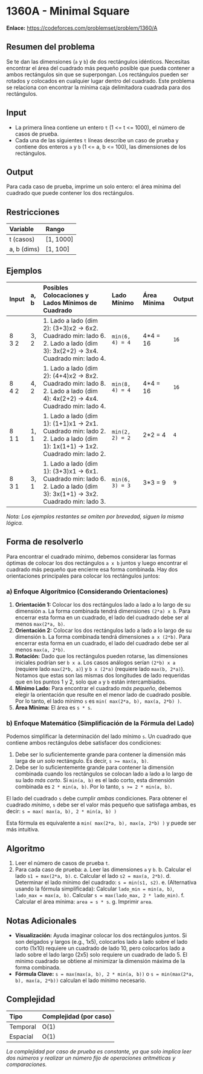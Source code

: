 # 1360A - Minimal Square

**Enlace:** https://codeforces.com/problemset/problem/1360/A

## Resumen del problema
Se te dan las dimensiones (`a` y `b`) de dos rectángulos idénticos. Necesitas encontrar el área del cuadrado más pequeño posible que pueda contener a ambos rectángulos sin que se superpongan. Los rectángulos pueden ser rotados y colocados en cualquier lugar dentro del cuadrado. Este problema se relaciona con encontrar la mínima caja delimitadora cuadrada para dos rectángulos.

## Input
-   La primera línea contiene un entero `t` (1 <= t <= 1000), el número de casos de prueba.
-   Cada una de las siguientes `t` líneas describe un caso de prueba y contiene dos enteros `a` y `b` (1 <= a, b <= 100), las dimensiones de los rectángulos.

## Output
Para cada caso de prueba, imprime un solo entero: el área mínima del cuadrado que puede contener los dos rectángulos.

## Restricciones

| Variable      | Rango       |
| :------------ | :---------- |
| t (casos)     | [1, 1000]   |
| a, b (dims)   | [1, 100]    |

## Ejemplos

| Input   | a, b | Posibles Colocaciones y Lados Mínimos de Cuadrado                                | Lado Mínimo | Área Mínima | Output |
| :------ | :--- | :------------------------------------------------------------------------------- | :---------- | :---------- | :----- |
| 8 <br> 3 2 | 3, 2 | 1. Lado a lado (dim 2): (3+3)x2 -> 6x2. Cuadrado min: lado 6.<br> 2. Lado a lado (dim 3): 3x(2+2) -> 3x4. Cuadrado min: lado 4. | `min(6, 4) = 4` | 4*4 = 16 | `16`   |
| 8 <br> 4 2 | 4, 2 | 1. Lado a lado (dim 2): (4+4)x2 -> 8x2. Cuadrado min: lado 8.<br> 2. Lado a lado (dim 4): 4x(2+2) -> 4x4. Cuadrado min: lado 4. | `min(8, 4) = 4` | 4*4 = 16 | `16`   |
| 8 <br> 1 1 | 1, 1 | 1. Lado a lado (dim 1): (1+1)x1 -> 2x1. Cuadrado min: lado 2.<br> 2. Lado a lado (dim 1): 1x(1+1) -> 1x2. Cuadrado min: lado 2. | `min(2, 2) = 2` | 2*2 = 4  | `4`    |
| 8 <br> 3 1 | 3, 1 | 1. Lado a lado (dim 1): (3+3)x1 -> 6x1. Cuadrado min: lado 6.<br> 2. Lado a lado (dim 3): 3x(1+1) -> 3x2. Cuadrado min: lado 3. | `min(6, 3) = 3` | 3*3 = 9  | `9`    |

*Nota: Los ejemplos restantes se omiten por brevedad, siguen la misma lógica.*

## Forma de resolverlo

Para encontrar el cuadrado mínimo, debemos considerar las formas óptimas de colocar los dos rectángulos `a x b` juntos y luego encontrar el cuadrado más pequeño que encierre esa forma combinada. Hay dos orientaciones principales para colocar los rectángulos juntos:

### a) Enfoque Algorítmico (Considerando Orientaciones)
1.  **Orientación 1:** Colocar los dos rectángulos lado a lado a lo largo de su dimensión `a`. La forma combinada tendrá dimensiones `(2*a) x b`. Para encerrar esta forma en un cuadrado, el lado del cuadrado debe ser al menos `max(2*a, b)`.
2.  **Orientación 2:** Colocar los dos rectángulos lado a lado a lo largo de su dimensión `b`. La forma combinada tendrá dimensiones `a x (2*b)`. Para encerrar esta forma en un cuadrado, el lado del cuadrado debe ser al menos `max(a, 2*b)`.
3.  **Rotación:** Dado que los rectángulos pueden rotarse, las dimensiones iniciales podrían ser `b x a`. Los casos análogos serían `(2*b) x a` (requiere lado `max(2*b, a)`) y `b x (2*a)` (requiere lado `max(b, 2*a)`). Notamos que estas son las mismas dos longitudes de lado requeridas que en los puntos 1 y 2, solo que `a` y `b` están intercambiados.
4.  **Mínimo Lado:** Para encontrar el cuadrado *más pequeño*, debemos elegir la orientación que resulte en el menor lado de cuadrado posible. Por lo tanto, el lado mínimo `s` es `min( max(2*a, b), max(a, 2*b) )`.
5.  **Área Mínima:** El área es `s * s`.

### b) Enfoque Matemático (Simplificación de la Fórmula del Lado)
Podemos simplificar la determinación del lado mínimo `s`. Un cuadrado que contiene ambos rectángulos debe satisfacer dos condiciones:
1.  Debe ser lo suficientemente grande para contener la dimensión más larga de *un solo* rectángulo. Es decir, `s >= max(a, b)`.
2.  Debe ser lo suficientemente grande para contener la dimensión combinada cuando los rectángulos se colocan lado a lado a lo largo de su lado *más corto*. Si `min(a, b)` es el lado corto, esta dimensión combinada es `2 * min(a, b)`. Por lo tanto, `s >= 2 * min(a, b)`.

El lado del cuadrado `s` debe cumplir *ambas* condiciones. Para obtener el cuadrado *mínimo*, `s` debe ser el valor más pequeño que satisfaga ambas, es decir:
`s = max( max(a, b), 2 * min(a, b) )`

Esta fórmula es equivalente a `min( max(2*a, b), max(a, 2*b) )` y puede ser más intuitiva.

## Algoritmo
1.  Leer el número de casos de prueba `t`.
2.  Para cada caso de prueba:
    a.  Leer las dimensiones `a` y `b`.
    b.  Calcular el lado `s1 = max(2*a, b)`.
    c.  Calcular el lado `s2 = max(a, 2*b)`.
    d.  Determinar el lado mínimo del cuadrado: `s = min(s1, s2)`.
    e.  (Alternativa usando la fórmula simplificada): Calcular `lado_min = min(a, b)`, `lado_max = max(a, b)`. Calcular `s = max(lado_max, 2 * lado_min)`.
    f.  Calcular el área mínima: `area = s * s`.
    g.  Imprimir `area`.

## Notas Adicionales
*   **Visualización:** Ayuda imaginar colocar los dos rectángulos juntos. Si son delgados y largos (e.g., 1x5), colocarlos lado a lado sobre el lado corto (1x10) requiere un cuadrado de lado 10, pero colocarlos lado a lado sobre el lado largo (2x5) solo requiere un cuadrado de lado 5. El mínimo cuadrado se obtiene al minimizar la dimensión máxima de la forma combinada.
*   **Fórmula Clave:** `s = max(max(a, b), 2 * min(a, b))` o `s = min(max(2*a, b), max(a, 2*b))` calculan el lado mínimo necesario.

## Complejidad

| Tipo        | Complejidad (por caso) |
| :---------- | :--------------------- |
| Temporal    | O(1)                   |
| Espacial    | O(1)                   |

*La complejidad por caso de prueba es constante, ya que solo implica leer dos números y realizar un número fijo de operaciones aritméticas y comparaciones.*